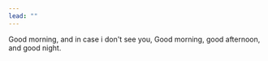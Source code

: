 ```yaml
---
lead: ""
---
```


Good morning, and in case i don't see you, Good morning, good afternoon, and good night.

